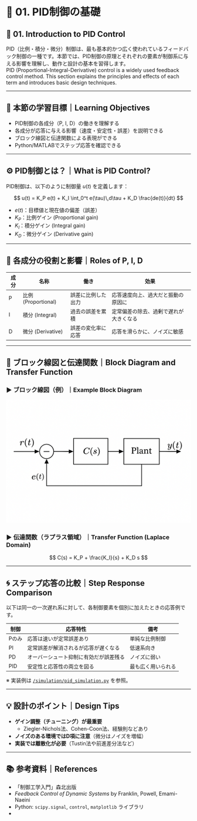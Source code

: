 # 🧩 01. PID制御の基礎  
## 🧩 01. Introduction to PID Control

PID（比例・積分・微分）制御は、最も基本的かつ広く使われているフィードバック制御の一種です。本節では、PID制御の原理とそれぞれの要素が制御系に与える影響を理解し、動作と設計の基本を習得します。  
PID (Proportional-Integral-Derivative) control is a widely used feedback control method. This section explains the principles and effects of each term and introduces basic design techniques.

---

## 🎯 本節の学習目標｜Learning Objectives

- PID制御の各成分（P, I, D）の働きを理解する  
- 各成分が応答に与える影響（速度・安定性・誤差）を説明できる  
- ブロック線図と伝達関数による表現ができる  
- Python/MATLABでステップ応答を確認できる  

---

## ⚙️ PID制御とは？｜What is PID Control?

PID制御は、以下のように制御量 $u(t)$ を定義します：

$$
u(t) = K_P e(t) + K_I \int_0^t e(\tau)\,d\tau + K_D \frac{de(t)}{dt}
$$

- $e(t)$：目標値と現在値の偏差（誤差）  
- $K_P$：比例ゲイン (Proportional gain)  
- $K_I$：積分ゲイン (Integral gain)  
- $K_D$：微分ゲイン (Derivative gain)

---

## 🧠 各成分の役割と影響｜Roles of P, I, D

| 成分 | 名称 | 働き | 効果 |
|------|------|------|------|
| P    | 比例 (Proportional) | 誤差に比例した出力 | 応答速度向上、過大だと振動の原因に |
| I    | 積分 (Integral) | 過去の誤差を累積 | 定常偏差の除去、過剰で遅れが大きくなる |
| D    | 微分 (Derivative) | 誤差の変化率に応答 | 応答を滑らかに、ノイズに敏感 |

---

## 🔧 ブロック線図と伝達関数｜Block Diagram and Transfer Function

### ▶ ブロック線図（例）｜Example Block Diagram

![PID制御のブロック図](../figures/pid_block_diagram.png)

### ▶ 伝達関数（ラプラス領域）｜Transfer Function (Laplace Domain)

$$
C(s) = K_P + \frac{K_I}{s} + K_D s
$$

---

## 🌀 ステップ応答の比較｜Step Response Comparison

以下は同一の一次遅れ系に対して、各制御要素を個別に加えたときの応答例です。

| 制御 | 応答特性 | 備考 |
|------|----------|------|
| Pのみ | 応答は速いが定常誤差あり | 単純な比例制御 |
| PI    | 定常誤差が解消されるが応答が遅くなる | 低速系向き |
| PD    | オーバーシュート抑制に有効だが誤差残る | ノイズに弱い |
| PID   | 安定性と応答性の両立を図る | 最も広く用いられる |

※ 実装例は [`/simulation/pid_simulation.py`](../simulation/pid_simulation.py) を参照。

---

## 💡 設計のポイント｜Design Tips

- **ゲイン調整（チューニング）が最重要**  
  - Ziegler-Nichols法、Cohen-Coon法、経験則などあり  
- **ノイズのある環境ではD項に注意**（微分はノイズを増幅）  
- **実装では離散化が必要**（Tustin法や前進差分法など）

---

## 📚 参考資料｜References

- 「制御工学入門」森北出版  
- *Feedback Control of Dynamic Systems* by Franklin, Powell, Emami-Naeini  
- Python: `scipy.signal`, `control`, `matplotlib` ライブラリ
- 
